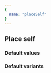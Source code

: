 ```yaml
---
{
  name: "placeSelf"
}
---
```


## Place self

### Default values
<!-- defaults.values.start -->
<!-- defaults.values.end -->


### Default variants
<!-- defaults.variants.start -->
<!-- defaults.variants.end -->
